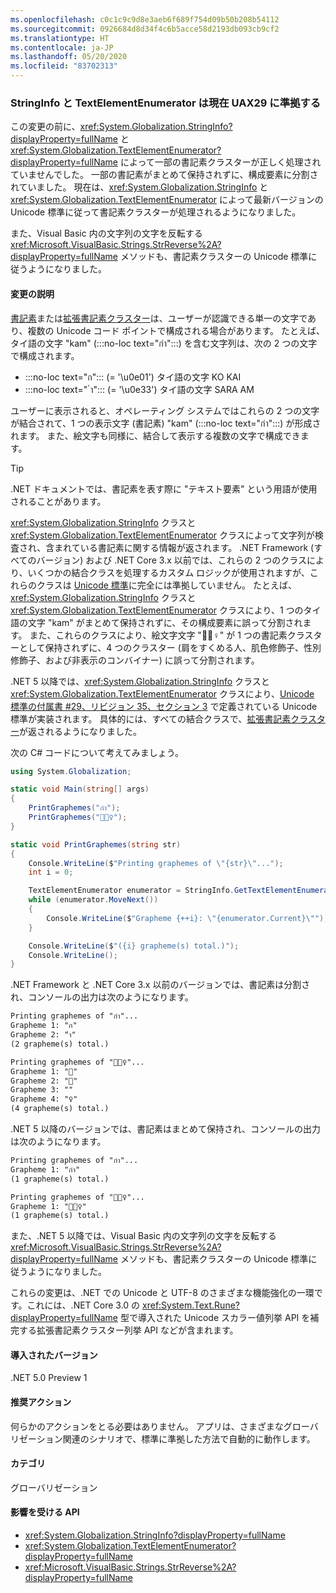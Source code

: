 ```yaml
---
ms.openlocfilehash: c0c1c9c9d8e3aeb6f689f754d09b50b208b54112
ms.sourcegitcommit: 0926684d8d34f4c6b5acce58d2193db093cb9cf2
ms.translationtype: HT
ms.contentlocale: ja-JP
ms.lasthandoff: 05/20/2020
ms.locfileid: "83702313"
---
```

### <a name="stringinfo-and-textelementenumerator-are-now-uax29-compliant"></a>StringInfo と TextElementEnumerator は現在 UAX29 に準拠する

この変更の前に、<xref:System.Globalization.StringInfo?displayProperty=fullName> と <xref:System.Globalization.TextElementEnumerator?displayProperty=fullName> によって一部の書記素クラスターが正しく処理されていませんでした。 一部の書記素がまとめて保持されずに、構成要素に分割されていました。 現在は、<xref:System.Globalization.StringInfo> と <xref:System.Globalization.TextElementEnumerator> によって最新バージョンの Unicode 標準に従って書記素クラスターが処理されるようになりました。

また、Visual Basic 内の文字列の文字を反転する <xref:Microsoft.VisualBasic.Strings.StrReverse%2A?displayProperty=fullName> メソッドも、書記素クラスターの Unicode 標準に従うようになりました。

#### <a name="change-description"></a>変更の説明

[書記素](https://www.unicode.org/glossary/#grapheme)または[拡張書記素クラスター](https://www.unicode.org/glossary/#extended_grapheme_cluster)は、ユーザーが認識できる単一の文字であり、複数の Unicode コード ポイントで構成される場合があります。 たとえば、タイ語の文字 "kam" (:::no-loc text="กำ":::) を含む文字列は、次の 2 つの文字で構成されます。

- :::no-loc text="ก"::: (= '\u0e01') タイ語の文字 KO KAI
- :::no-loc text=" ำ"::: (= '\u0e33') タイ語の文字 SARA AM

ユーザーに表示されると、オペレーティング システムではこれらの 2 つの文字が結合されて、1 つの表示文字 (書記素) "kam" (:::no-loc text="กำ":::) が形成されます。 また、絵文字も同様に、結合して表示する複数の文字で構成できます。

> [!TIP]
> .NET ドキュメントでは、書記素を表す際に "テキスト要素" という用語が使用されることがあります。

<xref:System.Globalization.StringInfo> クラスと <xref:System.Globalization.TextElementEnumerator> クラスによって文字列が検査され、含まれている書記素に関する情報が返されます。 .NET Framework (すべてのバージョン) および .NET Core 3.x 以前では、これらの 2 つのクラスにより、いくつかの結合クラスを処理するカスタム ロジックが使用されますが、これらのクラスは [Unicode 標準](https://www.unicode.org/reports/tr29/tr29-35.html#Grapheme_Cluster_Boundaries)に完全には準拠していません。 たとえば、<xref:System.Globalization.StringInfo> クラスと <xref:System.Globalization.TextElementEnumerator> クラスにより、1 つのタイ語の文字 "kam" がまとめて保持されずに、その構成要素に誤って分割されます。 また、これらのクラスにより、絵文字文字 "🤷🏽♀️" が 1 つの書記素クラスターとして保持されずに、4 つのクラスター (肩をすくめる人、肌色修飾子、性別修飾子、および非表示のコンバイナー) に誤って分割されます。

.NET 5 以降では、<xref:System.Globalization.StringInfo> クラスと <xref:System.Globalization.TextElementEnumerator> クラスにより、[Unicode 標準の付属書 \#29、リビジョン 35、セクション 3](https://www.unicode.org/reports/tr29/tr29-35.html) で定義されている Unicode 標準が実装されます。 具体的には、すべての結合クラスで、[拡張書記素クラスター](https://www.unicode.org/glossary/#extended_grapheme_cluster)が返されるようになりました。

次の C# コードについて考えてみましょう。

```cs
using System.Globalization;

static void Main(string[] args)
{
    PrintGraphemes("กำ");
    PrintGraphemes("🤷🏽‍♀️");
}

static void PrintGraphemes(string str)
{
    Console.WriteLine($"Printing graphemes of \"{str}\"...");
    int i = 0;

    TextElementEnumerator enumerator = StringInfo.GetTextElementEnumerator(str);
    while (enumerator.MoveNext())
    {
        Console.WriteLine($"Grapheme {++i}: \"{enumerator.Current}\"");
    }

    Console.WriteLine($"({i} grapheme(s) total.)");
    Console.WriteLine();
}
```

.NET Framework と .NET Core 3.x 以前のバージョンでは、書記素は分割され、コンソールの出力は次のようになります。

```txt
Printing graphemes of "กำ"...
Grapheme 1: "ก"
Grapheme 2: "ำ"
(2 grapheme(s) total.)

Printing graphemes of "🤷🏽‍♀️"...
Grapheme 1: "🤷"
Grapheme 2: "🏽"
Grapheme 3: "‍"
Grapheme 4: "♀️"
(4 grapheme(s) total.)
```

.NET 5 以降のバージョンでは、書記素はまとめて保持され、コンソールの出力は次のようになります。

```txt
Printing graphemes of "กำ"...
Grapheme 1: "กำ"
(1 grapheme(s) total.)

Printing graphemes of "🤷🏽‍♀️"...
Grapheme 1: "🤷🏽‍♀️"
(1 grapheme(s) total.)
```

また、.NET 5 以降では、Visual Basic 内の文字列の文字を反転する <xref:Microsoft.VisualBasic.Strings.StrReverse%2A?displayProperty=fullName> メソッドも、書記素クラスターの Unicode 標準に従うようになりました。

これらの変更は、.NET での Unicode と UTF-8 のさまざまな機能強化の一環です。これには、.NET Core 3.0 の <xref:System.Text.Rune?displayProperty=fullName> 型で導入された Unicode スカラー値列挙 API を補完する拡張書記素クラスター列挙 API などが含まれます。

#### <a name="version-introduced"></a>導入されたバージョン

.NET 5.0 Preview 1

#### <a name="recommended-action"></a>推奨アクション

何らかのアクションをとる必要はありません。 アプリは、さまざまなグローバリゼーション関連のシナリオで、標準に準拠した方法で自動的に動作します。

#### <a name="category"></a>カテゴリ

グローバリゼーション

#### <a name="affected-apis"></a>影響を受ける API

- <xref:System.Globalization.StringInfo?displayProperty=fullName>
- <xref:System.Globalization.TextElementEnumerator?displayProperty=fullName>
- <xref:Microsoft.VisualBasic.Strings.StrReverse%2A?displayProperty=fullName>

<!--

#### Affected APIs

- `T:System.Globalization.StringInfo`
- `T:System.Globalization.TextElementEnumerator`
- `Overload:Microsoft.VisualBasic.Strings.StrReverse`

-->

